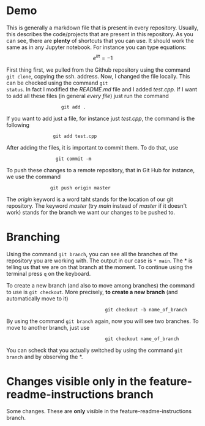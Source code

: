 # Demo

This is generally a markdown file that is present in every repository.
Usually, this describes the code/projects that are present in this repository.
As you can see, there are **plenty** of shortcuts that you can use. It should work the same as in any Jupyter notebook.
For instance you can type equations:
$$e^{i\pi} = -1$$

First thing first, we pulled from the Github repository using the command <code>git clone</code>, copying the ssh. address. Now, I changed the file locally. This can be checked using the command <code>git status</code>. In fact I modified the *README.md* file and I added *test.cpp*. If I want to add all these files (in general *every file*) just run the command

                        git add .
If you want to add just a file, for instance just *test.cpp*, the command is the following

                     git add test.cpp
After adding the files, it is important to commit them. To do that, use

                      git commit -m
To push these changes to a remote repository, that in Git Hub for instance, we use the command

                    git push origin master
The *origin* keyword is a word taht stands for the location of our git repository. The keyword *master* (try *main* instead of *master* if it doesn't work) stands for the branch we want our changes to be pushed to.
# Branching

Using the command <code>git branch</code>, you can see all the branches of the repository you are working with. The output in our case is <code>* main</code>. The * is telling us that we are on that branch at the moment. To continue using the terminal press <code>q</code> on the keyboard.

To create a new branch (and also to move among branches) the command to use is <code>git checkout</code>.
More precisely, **to create a new branch** (and automatically move to it)

                                        git checkout -b name_of_branch
By using the command <code>git branch</code> again, now you will see two branches.
To move to another branch, just use

                                        git checkout name_of_branch
You can scheck that you actually switched by using the command <code>git branch</code> and by observing the *.

# Changes visible only in the feature-readme-instructions branch

Some changes. These are **only** visible in the feature-readme-instructions branch.